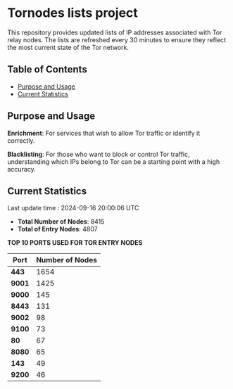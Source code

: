 # Tornodes lists project

This repository provides updated lists of IP addresses associated with Tor relay nodes. The lists are refreshed every 30 minutes to ensure they reflect the most current state of the Tor network.

## Table of Contents

- [Purpose and Usage](#purpose-and-usage)
- [Current Statistics](#current-statistics)


## Purpose and Usage

**Enrichment**: For services that wish to allow Tor traffic or identify it correctly.

**Blacklisting**: For those who want to block or control Tor traffic, understanding which IPs belong to Tor can be a starting point with a high accuracy.

## Current Statistics

Last update time : 2024-09-16 20:00:06 UTC

- **Total Number of Nodes**: 8415
- **Total of Entry Nodes**: 4807

**TOP 10 PORTS USED FOR TOR ENTRY NODES**

| **Port** | **Number of Nodes** |
|------|-----------------|
| **443**   | 1654  |
| **9001**   | 1425  |
| **9000**   | 145  |
| **8443**   | 131  |
| **9002**   | 98  |
| **9100**   | 73  |
| **80**   | 67  |
| **8080**   | 65  |
| **143**   | 49  |
| **9200**   | 46  |

